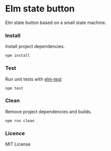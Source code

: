 # Elm state button

Elm state button based on a small state machine.

### Install

Install project dependencies.

`npm install`

### Test

Run unit tests with [elm-test](http://package.elm-lang.org/packages/elm-community/elm-test/latest)

`npm test`

### Clean

Remove project dependencies and builds.

`npm run clean`

### Licence
MIT License
